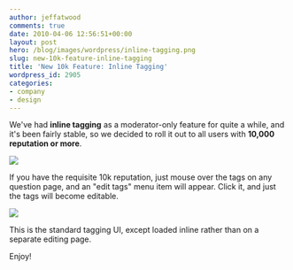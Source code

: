 ```yaml
---
author: jeffatwood
comments: true
date: 2010-04-06 12:56:51+00:00
layout: post
hero: /blog/images/wordpress/inline-tagging.png
slug: new-10k-feature-inline-tagging
title: 'New 10k Feature: Inline Tagging'
wordpress_id: 2905
categories:
- company
- design
---
```



We've had **inline tagging** as a moderator-only feature for quite a while, and it's been fairly stable, so we decided to roll it out to all users with **10,000 reputation or more**.



![](/blog/images/wordpress/inline-tagging.png)



If you have the requisite 10k reputation, just mouse over the tags on any question page, and an "edit tags" menu item will appear. Click it, and just the tags will become editable.



![](/blog/images/wordpress/inline-tagging-2.png)



This is the standard tagging UI, except loaded inline rather than on a separate editing page.



Enjoy!

